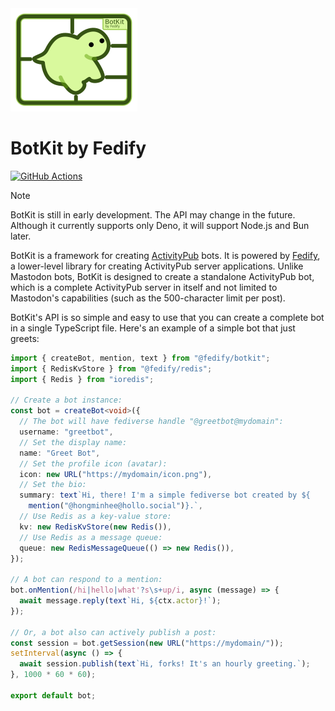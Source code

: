 <img src="./logo.svg" alt="BotKit by Fedify" width="203" height="165">

BotKit by Fedify
================

[![GitHub Actions][GitHub Actions badge]][GitHub Actions]

> [!NOTE]
> BotKit is still in early development.  The API may change in the future.
> Although it currently supports only Deno, it will support Node.js and Bun
> later.

BotKit is a framework for creating [ActivityPub] bots.  It is powered by
[Fedify], a lower-level library for creating ActivityPub server applications.
Unlike Mastodon bots, BotKit is designed to create a standalone ActivityPub bot,
which is a complete ActivityPub server in itself and not limited to Mastodon's
capabilities (such as the 500-character limit per post).

BotKit's API is so simple and easy to use that you can create a complete bot in
a single TypeScript file.  Here's an example of a simple bot that just greets:

~~~~ typescript
import { createBot, mention, text } from "@fedify/botkit";
import { RedisKvStore } from "@fedify/redis";
import { Redis } from "ioredis";

// Create a bot instance:
const bot = createBot<void>({
  // The bot will have fediverse handle "@greetbot@mydomain":
  username: "greetbot",
  // Set the display name:
  name: "Greet Bot",
  // Set the profile icon (avatar):
  icon: new URL("https://mydomain/icon.png"),
  // Set the bio:
  summary: text`Hi, there! I'm a simple fediverse bot created by ${
    mention("@hongminhee@hollo.social")}.`,
  // Use Redis as a key-value store:
  kv: new RedisKvStore(new Redis()),
  // Use Redis as a message queue:
  queue: new RedisMessageQueue(() => new Redis()),
});

// A bot can respond to a mention:
bot.onMention(/hi|hello|what'?s\s+up/i, async (message) => {
  await message.reply(text`Hi, ${ctx.actor}!`);
});

// Or, a bot also can actively publish a post:
const session = bot.getSession(new URL("https://mydomain/"));
setInterval(async () => {
  await session.publish(text`Hi, forks! It's an hourly greeting.`);
}, 1000 * 60 * 60);

export default bot;
~~~~

[GitHub Actions]: https://github.com/dahlia/botkit/actions/workflows/main.yaml
[GitHub Actions badge]: https://github.com/dahlia/botkit/actions/workflows/main.yaml/badge.svg
[ActivityPub]: https://activitypub.rocks/
[Fedify]: https://fedify.dev/

<!-- cSpell: ignore greetbot mydomain -->
